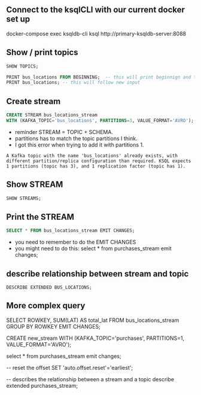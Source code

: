 ## Connect to the ksqlCLI with our current docker set up

docker-compose exec ksqldb-cli ksql http://primary-ksqldb-server:8088

## Show / print topics

```sql
SHOW TOPICS;
```

```sql
PRINT bus_locations FROM BEGINNING;  -- this will print beginnign and then follow
PRINT bus_locations; -- this will follow new input
```

## Create stream

```sql
CREATE STREAM bus_locations_stream
WITH (KAFKA_TOPIC='bus_locations', PARTITIONS=3, VALUE_FORMAT='AVRO');
```

- reminder STREAM = TOPIC + SCHEMA.
- partitions has to match the topic partitions I think.
- I got this error when trying to add it with partitions 1.

```
A Kafka topic with the name 'bus_locations' already exists, with different partition/replica configuration than required. KSQL expects 1 partitions (topic has 3), and 1 replication factor (topic has 1).
```

## Show STREAM

```sql
SHOW STREAMS;
```

## Print the STREAM

```sql
SELECT * FROM bus_locations_stream EMIT CHANGES;
```

- you need to remember to do the EMIT CHANGES
- you might need to do this: select \* from purchases_stream emit changes;

## describe relationship between stream and topic

```
DESCRIBE EXTENDED BUS_LOCATIONS;
```

## More complex query

SELECT ROWKEY, SUM(LAT) AS total_lat
FROM bus_locations_stream
GROUP BY ROWKEY
EMIT CHANGES;

CREATE new_stream
WITH (KAFKA_TOPIC='purchases', PARTITIONS=1, VALUE_FORMAT='AVRO');

select \* from purchases_stream emit changes;

-- reset the offset
SET 'auto.offset.reset'='earliest';

-- describes the relationship between a stream and a topic
describe extended purchases_stream;
